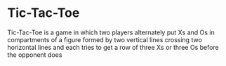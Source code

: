# Tic-Tac-Toe

Tic-Tac-Toe is a game in which two players alternately put Xs and Os in compartments of a figure formed by two vertical lines crossing two horizontal lines and each tries to get a row of three Xs or three Os before the opponent does
